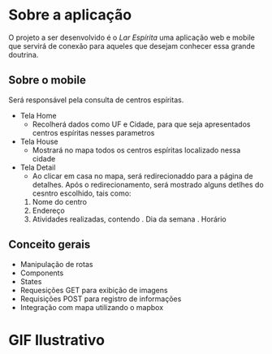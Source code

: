 # Sobre a aplicação

O projeto a ser desenvolvido é o _Lar Espírita_ uma aplicação web e mobile que servirá de conexão para aqueles que desejam conhecer essa grande doutrina.

## Sobre o mobile
Será responsável pela consulta de centros espíritas.
- Tela Home
    - Recolherá dados como UF e Cidade, para que seja apresentados centros espíritas nesses parametros
- Tela House
    - Mostrará no mapa todos os centros espíritas localizado nessa cidade
- Tela Detail
    - Ao clicar em casa no mapa, será redirecionaddo para a página de detalhes. Após o redirecionamento, será mostrado alguns detlhes do cesntro escolhido, tais como:
    1. Nome do centro
    2. Endereço
    3. Atividades realizadas, contendo
        . Dia da semana
        . Horário

## Conceito gerais
- Manipulação de rotas 
- Components
- States
- Requesições GET para exibição de imagens
- Requisições POST para registro de informações
- Integração com mapa utilizando o mapbox

# GIF Ilustrativo